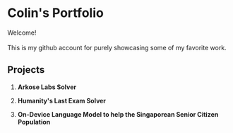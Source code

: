 # Colin's Portfolio

Welcome!  
<br>
This is my github account for purely showcasing some of my favorite work. 

## Projects
1. **Arkose Labs Solver**  

2. **Humanity's Last Exam Solver**

3. **On-Device Language Model to help the Singaporean Senior Citizen Population**
